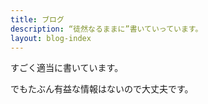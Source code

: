 ```yaml
---
title: ブログ
description: “徒然なるままに”書いていっています。
layout: blog-index
---
```


すごく適当に書いています。

でもたぶん有益な情報はないので大丈夫です。